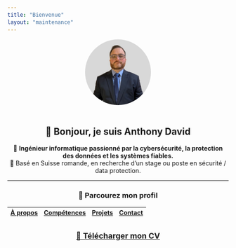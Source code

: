 ```yaml
---
title: "Bienvenue"
layout: "maintenance"
---
```


<div align="center">

<img src="/images/anthony_david.jpg" alt="Anthony David" width="150" style="border-radius: 50%; margin-bottom: 1rem;">

## 👋 Bonjour, je suis Anthony David

🎯 **Ingénieur informatique passionné par la cybersécurité, la protection des données et les systèmes fiables.**  
📍 Basé en Suisse romande, en recherche d’un stage ou poste en sécurité / data protection.

---

### 📂 Parcourez mon profil

| [À propos](/fr/about/) | [Compétences](/fr/skills/) | [Projets](/fr/projects/) | [Contact](/fr/contact/) |
|------------------------|----------------------------|---------------------------|--------------------------|

<a href="/files/Anthony-David-CV.pdf" style="font-size: 1.1rem; font-weight: bold; display: inline-block; margin-top: 1rem;">📄 Télécharger mon CV</a>

</div>
